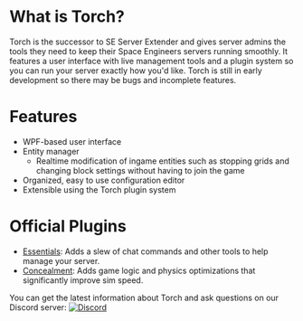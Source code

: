 # What is Torch?
Torch is the successor to SE Server Extender and gives server admins the tools they need to keep their Space Engineers servers running smoothly. It features a user interface with live management tools and a plugin system so you can run your server exactly how you'd like. Torch is still in early development so there may be bugs and incomplete features.

# Features
* WPF-based user interface
* Entity manager
  * Realtime modification of ingame entities such as stopping grids and changing block settings without having to join the game
* Organized, easy to use configuration editor
* Extensible using the Torch plugin system

# Official Plugins
* [Essentials](https://github.com/TorchAPI/Essentials): Adds a slew of chat commands and other tools to help manage your server.
* [Concealment](https://github.com/TorchAPI/Concealment): Adds game logic and physics optimizations that significantly improve sim speed.

You can get the latest information about Torch and ask questions on our Discord server:
[![Discord](https://discordapp.com/api/guilds/230191591640268800/widget.png)](https://discord.gg/8uHZykr)
